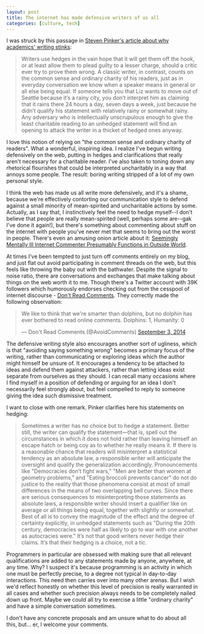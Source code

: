 ```yaml
---
layout: post
title: The internet has made defensive writers of us all
categories: [culture, tech]
---
```


I was struck by this passage in [Steven Pinker's article about why academics' writing stinks](http://chronicle.com/article/Why-Academics-Writing-Stinks/148989/):

> Writers use hedges in the vain hope that it will get them off the hook, or at least allow them to plead guilty to a lesser charge, should a critic ever try to prove them wrong. A classic writer, in contrast, counts on the common sense and ordinary charity of his readers, just as in everyday conversation we know when a speaker means in general or all else being equal. If someone tells you that Liz wants to move out of Seattle because it’s a rainy city, you don’t interpret him as claiming that it rains there 24 hours a day, seven days a week, just because he didn’t qualify his statement with relatively rainy or somewhat rainy. Any adversary who is intellectually unscrupulous enough to give the least charitable reading to an unhedged statement will find an opening to attack the writer in a thicket of hedged ones anyway.

I love this notion of relying on "the common sense and ordinary charity of readers". What a wonderful, inspiring idea. I realize I've begun writing defensively on the web, putting in hedges and clarifications that really aren't necessary for a charitable reader. I've also taken to toning down any rhetorical flourishes that could be interpreted uncharitably in a way that annoys some people. The result: boring writing stripped of a lot of my own personal style.

I think the web has made us all write more defensively, and it's a shame, because we're effectively contorting our communication style to defend against a small minority of mean-spirited and uncharitable actions by some. Actually, as I say that, I instinctively feel the need to hedge myself--I don't believe that people are really mean-spirited (well, perhaps some are--gak I've done it again!), but there's something about commenting about stuff on the internet with people you've never met that seems to bring out the worst in people. There's even an amusing onion article about it: [Seemingly Mentally Ill Internet Commenter Presumably Functions in Outside World](http://www.theonion.com/articles/seemingly-mentally-ill-internet-commenter-presumab,33570/).

At times I've been tempted to just turn off comments entirely on my blog, and just flat out avoid participating in comment threads on the web, but this feels like throwing the baby out with the bathwater. Despite the signal to noise ratio, there are conversations and exchanges that make talking about things on the web worth it to me. Though there's a Twitter account with 39K followers which humorously endorses checking out from the cesspool of internet discourse - [Don't Read Comments](https://twitter.com/AvoidComments). They correctly made the following observation:

<blockquote class="twitter-tweet" lang="en"><p>We like to think that we&#39;re smarter than dolphins, but no dolphin has ever bothered to read online comments. Dolphins: 1, Humanity: 0</p>&mdash; Don&#39;t Read Comments (@AvoidComments) <a href="https://twitter.com/AvoidComments/status/507203873292161025">September 3, 2014</a></blockquote>
<script async src="//platform.twitter.com/widgets.js" charset="utf-8"></script>

The defensive writing style also encourages another sort of ugliness, which is that "avoiding saying something wrong" becomes a primary focus of the writing, rather than communicating or exploring ideas which the author might himself be unsure of. It encourages a tendency to be attached to ideas and defend them against attackers, rather than letting ideas exist separate from ourselves as they should. I can recall many occasions where I find myself in a position of defending or arguing for an idea I don't necessarily feel strongly about, but feel compelled to reply to someone giving the idea such dismissive treatment. 

I want to close with one remark. Pinker clarifies here his statements on hedging:

> Sometimes a writer has no choice but to hedge a statement. Better still, the writer can qualify the statement—that is, spell out the circumstances in which it does not hold rather than leaving himself an escape hatch or being coy as to whether he really means it. If there is a reasonable chance that readers will misinterpret a statistical tendency as an absolute law, a responsible writer will anticipate the oversight and qualify the generalization accordingly. Pronouncements like "Democracies don’t fight wars," "Men are better than women at geometry problems," and "Eating broccoli prevents cancer" do not do justice to the reality that those phenomena consist at most of small differences in the means of two overlapping bell curves. Since there are serious consequences to misinterpreting those statements as absolute laws, a responsible writer should insert a qualifier like on average or all things being equal, together with slightly or somewhat. Best of all is to convey the magnitude of the effect and the degree of certainty explicitly, in unhedged statements such as "During the 20th century, democracies were half as likely to go to war with one another as autocracies were." It’s not that good writers never hedge their claims. It’s that their hedging is a choice, not a tic.

Programmers in particular are obsessed with making sure that all relevant qualifications are added to any statements made by anyone, anywhere, at any time. Why? I suspect it's because programming is an activity in which one must be perfectly precise, to a degree not typical in day-to-day interactions. This need then carries over into many other arenas. But I wish we'd reflect honestly on whether this level of precision is really warranted in all cases and whether such precision always needs to be completely nailed down up front. Maybe we could all try to exercise a little "ordinary charity" and have a simple conversation sometimes.

I don't have any concrete proposals and am unsure what to do about all this, but... er, I welcome your comments.
